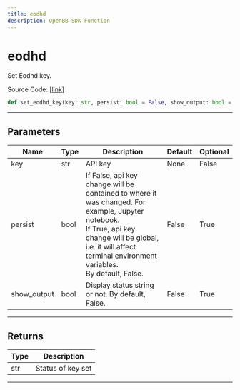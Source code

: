 ```yaml
---
title: eodhd
description: OpenBB SDK Function
---
```


# eodhd

Set Eodhd key.

Source Code: [[link](https://github.com/OpenBB-finance/OpenBBTerminal/tree/main/openbb_terminal/keys_model.py#L2090)]
```python
def set_eodhd_key(key: str, persist: bool = False, show_output: bool = False) -> str
```
---
## Parameters
| Name | Type | Description | Default | Optional |
| ---- | ---- | ----------- | ------- | -------- |
| key | str | API key | None | False |
| persist | bool | If False, api key change will be contained to where it was changed. For example, Jupyter notebook.<br/>If True, api key change will be global, i.e. it will affect terminal environment variables.<br/>By default, False. | False | True |
| show_output | bool | Display status string or not. By default, False. | False | True |

---
## Returns
| Type | Description |
| ---- | ----------- |
| str | Status of key set |
---
